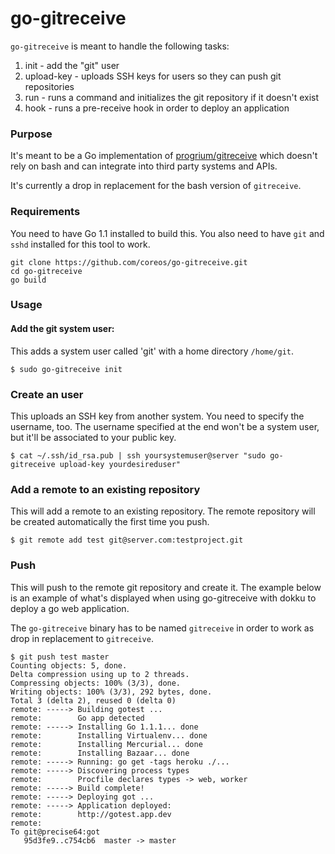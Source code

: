go-gitreceive
=======

`go-gitreceive` is meant to handle the following tasks:

1. init - add the "git" user
2. upload-key - uploads SSH keys for users so they can push git repositories
3. run - runs a command and initializes the git repository if it doesn't exist
4. hook - runs a pre-receive hook in order to deploy an application


### Purpose

It's meant to be a Go implementation of [progrium/gitreceive](https://github.com/progrium/gitreceive) which doesn't rely on bash and can integrate into third party systems and APIs.

It's currently a drop in replacement for the bash version of `gitreceive`.

### Requirements

You need to have Go 1.1 installed to build this. You also need to have `git` and `sshd` installed for this tool to work.

```
git clone https://github.com/coreos/go-gitreceive.git
cd go-gitreceive
go build
```

### Usage


#### Add the git system user:

This adds a system user called 'git' with a home directory `/home/git`.

```
$ sudo go-gitreceive init
```

### Create an user

This uploads an SSH key from another system. You need to specify the username, too.
The username specified at the end won't be a system user, but it'll be associated to your public key.

```
$ cat ~/.ssh/id_rsa.pub | ssh yoursystemuser@server "sudo go-gitreceive upload-key yourdesireduser"
```

### Add a remote to an existing repository

This will add a remote to an existing repository. The remote repository will be created automatically the first time you push.

```
$ git remote add test git@server.com:testproject.git
```

### Push

This will push to the remote git repository and create it.
The example below is an example of what's displayed when using go-gitreceive with dokku to deploy a go web application.

The `go-gitreceive` binary has to be named `gitreceive` in order to work as drop in replacement to `gitreceive`.

```
$ git push test master
Counting objects: 5, done.
Delta compression using up to 2 threads.
Compressing objects: 100% (3/3), done.
Writing objects: 100% (3/3), 292 bytes, done.
Total 3 (delta 2), reused 0 (delta 0)
remote: -----> Building gotest ...
remote:        Go app detected
remote: -----> Installing Go 1.1.1... done
remote:        Installing Virtualenv... done
remote:        Installing Mercurial... done
remote:        Installing Bazaar... done
remote: -----> Running: go get -tags heroku ./...
remote: -----> Discovering process types
remote:        Procfile declares types -> web, worker
remote: -----> Build complete!
remote: -----> Deploying got ...
remote: -----> Application deployed:
remote:        http://gotest.app.dev
remote:
To git@precise64:got
   95d3fe9..c754cb6  master -> master

```
